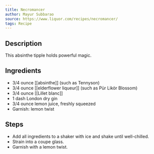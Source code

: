 ```yaml
---
title: Necromancer
author: Mayur Subbarao
source: https://www.liquor.com/recipes/necromancer/
tags: Recipe
---
```

## Description
This absinthe tipple holds powerful magic.
## Ingredients
- 3/4 ounce [[absinthe]] (such as Tennyson)
- 3/4 ounce [[elderflower liqueur]] (such as Pür Likör Blossom)
- 3/4 ounce [[Lillet blanc]]
- 1 dash London dry gin
- 3/4 ounce lemon juice, freshly squeezed
- Garnish: lemon twist
## Steps
- Add all ingredients to a shaker with ice and shake until well-chilled.
- Strain into a coupe glass.
- Garnish with a lemon twist.